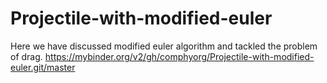 # Projectile-with-modified-euler
Here we have discussed modified euler algorithm and tackled the problem of drag. 
https://mybinder.org/v2/gh/comphyorg/Projectile-with-modified-euler.git/master
